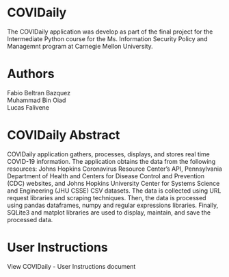 # COVIDaily
The COVIDaily application was develop as part of the final project for the Intermediate Python course for the Ms. Information Security Policy and Managemnt program at Carnegie Mellon University.

# Authors
Fabio Beltran Bazquez <br/>
Muhammad Bin Oiad <br/>
Lucas Falivene

# COVIDaily Abstract
COVIDaily application gathers, processes, displays, and stores real time COVID-19 information. The application obtains the data from the following resources: Johns Hopkins Coronavirus Resource Center’s API, Pennsylvania Department of Health and Centers for Disease Control and Prevention (CDC) websites, and Johns Hopkins University Center for Systems Science and Engineering (JHU CSSE) CSV datasets. The data is collected using URL request libraries and scraping techniques. Then, the data is processed using pandas dataframes, numpy and regular expressions libraries. Finally, SQLite3 and matplot libraries are used to display, maintain, and save the processed data.

# User Instructions
View COVIDaily - User Instructions document
